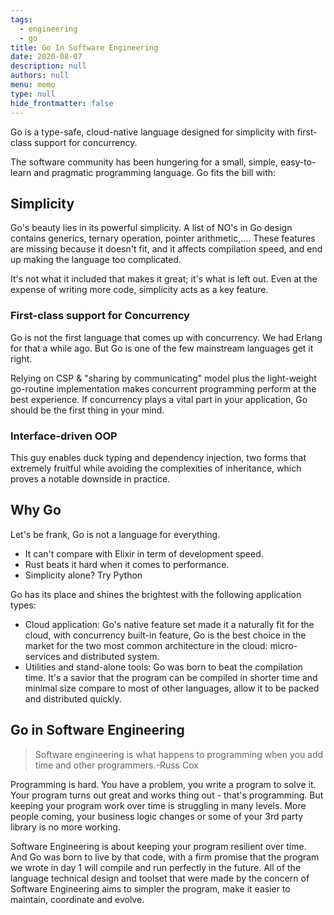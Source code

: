 ```yaml
---
tags: 
  - engineering
  - go
title: Go In Software Engineering
date: 2020-08-07
description: null
authors: null
menu: memo
type: null
hide_frontmatter: false
---
```


Go is a type-safe, cloud-native language designed for simplicity
with first-class support for concurrency.

The software community has been hungering for a small, simple, easy-to-learn and pragmatic programming language. Go fits the bill with:

## Simplicity
Go's beauty lies in its powerful simplicity. A list of NO's in Go design contains generics, ternary operation, pointer arithmetic,…. These features are missing because it doesn't fit, and it affects compilation speed, and end up making the language too complicated.

It's not what it included that makes it great; it's what is left out. Even at the expense of writing more code, simplicity acts as a key feature.

### First-class support for Concurrency
Go is not the first language that comes up with concurrency. We had Erlang for that a while ago. But Go is one of the few mainstream languages get it right.

Relying on CSP & "sharing by communicating" model plus the light-weight go-routine implementation makes concurrent programming perform at the best experience. If concurrency plays a vital part in your application, Go should be the first thing in your mind.

### Interface-driven OOP
This guy enables duck typing and dependency injection, two forms that extremely fruitful while avoiding the complexities of inheritance, which proves a notable downside in practice.

## Why Go
Let's be frank, Go is not a language for everything.
* It can't compare with Elixir in term of development speed.
* Rust beats it hard when it comes to performance.
* Simplicity alone? Try Python

Go has its place and shines the brightest with the following application types:
* Cloud application: Go's native feature set made it a naturally fit for the cloud, with concurrency built-in feature, Go is the best choice in the market for the two most common architecture in the cloud: micro-services and distributed system.
* Utilities and stand-alone tools: Go was born to beat the compilation time. It's a savior that the program can be compiled in shorter time and minimal size compare to most of other languages, allow it to be packed and distributed quickly.

## Go in Software Engineering
> Software engineering is what happens to programming when you add time and other programmers.-Russ Cox

Programming is hard. You have a problem, you write a program to solve it. Your program turns out great and works thing out - that's programming. But keeping your program work over time is struggling in many levels. More people coming, your business logic changes or some of your 3rd party library is no more working.

Software Engineering is about keeping your program resilient over time. And Go was born to live by that code, with a firm promise that the program we wrote in day 1 will compile and run perfectly in the future. All of the language technical design and toolset that were made by the concern of Software Engineering aims to simpler the program, make it easier to maintain, coordinate and evolve.
